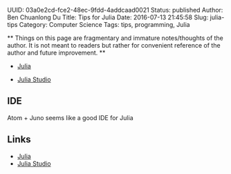 UUID: 03a0e2cd-fce2-48ec-9fdd-4addcaad0021
Status: published
Author: Ben Chuanlong Du
Title: Tips for Julia
Date: 2016-07-13 21:45:58
Slug: julia-tips
Category: Computer Science
Tags: tips, programming, Julia

**
Things on this page are fragmentary and immature notes/thoughts of the author. 
It is not meant to readers but rather for convenient reference of the author and future improvement.
**
 
- [Julia](http://julialang.org/)

- [Julia Studio](http://forio.com/julia/)

## IDE
Atom + Juno seems like a good IDE for Julia
 
## Links

- [Julia](http://julialang.org/)
- [Julia Studio](http://forio.com/julia/)
